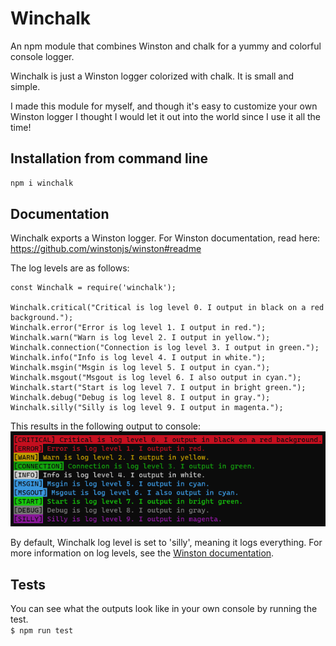# Winchalk
An npm module that combines Winston and chalk for a yummy and colorful console logger.

Winchalk is just a Winston logger colorized with chalk. It is small and simple.

I made this module for myself, and though it's easy to customize your own Winston logger I thought I would let it out into the world since I use it all the time!

## Installation from command line
```bash
npm i winchalk
```

## Documentation

Winchalk exports a Winston logger. For Winston documentation, read here:
https://github.com/winstonjs/winston#readme

The log levels are as follows:
```
const Winchalk = require('winchalk');

Winchalk.critical("Critical is log level 0. I output in black on a red background.");
Winchalk.error("Error is log level 1. I output in red.");
Winchalk.warn("Warn is log level 2. I output in yellow.");
Winchalk.connection("Connection is log level 3. I output in green.");
Winchalk.info("Info is log level 4. I output in white.");
Winchalk.msgin("Msgin is log level 5. I output in cyan.");
Winchalk.msgout("Msgout is log level 6. I also output in cyan.");
Winchalk.start("Start is log level 7. I output in bright green.");
Winchalk.debug("Debug is log level 8. I output in gray.");
Winchalk.silly("Silly is log level 9. I output in magenta.");
```
This results in the following output to console:\
![A sample output of the Winchalk console colorizer given the example input.](sample.png)

By default, Winchalk log level is set to 'silly', meaning it logs everything. For more information on log levels, see the [Winston documentation](https://github.com/winstonjs/winston#readme).

## Tests
You can see what the outputs look like in your own console by running the test.\
`$ npm run test`

